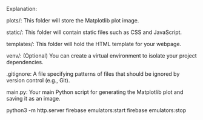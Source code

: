 Explanation:

plots/: This folder will store the Matplotlib plot image.

static/: This folder will contain static files such as CSS and JavaScript.

templates/: This folder will hold the HTML template for your webpage.

venv/: (Optional) You can create a virtual environment to isolate your project dependencies.

.gitignore: A file specifying patterns of files that should be ignored by version control (e.g., Git).

main.py: Your main Python script for generating the Matplotlib plot and saving it as an image.

python3 -m http.server
firebase emulators:start
firebase emulators:stop
